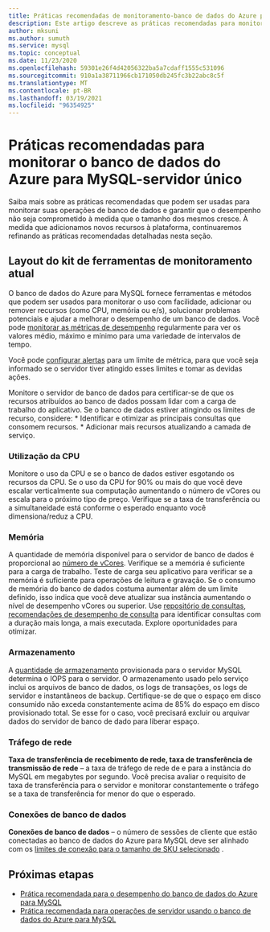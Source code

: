 ```yaml
---
title: Práticas recomendadas de monitoramento-banco de dados do Azure para MySQL
description: Este artigo descreve as práticas recomendadas para monitorar o banco de dados do Azure para MySQL.
author: mksuni
ms.author: sumuth
ms.service: mysql
ms.topic: conceptual
ms.date: 11/23/2020
ms.openlocfilehash: 59301e26f4d42056322ba5a7cdaff1555c531096
ms.sourcegitcommit: 910a1a38711966cb171050db245fc3b22abc8c5f
ms.translationtype: MT
ms.contentlocale: pt-BR
ms.lasthandoff: 03/19/2021
ms.locfileid: "96354925"
---
```

# <a name="best-practices-for-monitoring-azure-database-for-mysql--single-server"></a>Práticas recomendadas para monitorar o banco de dados do Azure para MySQL-servidor único

Saiba mais sobre as práticas recomendadas que podem ser usadas para monitorar suas operações de banco de dados e garantir que o desempenho não seja comprometido à medida que o tamanho dos mesmos cresce. À medida que adicionamos novos recursos à plataforma, continuaremos refinando as práticas recomendadas detalhadas nesta seção.

## <a name="layout-of-the-current-monitoring-toolkit"></a>Layout do kit de ferramentas de monitoramento atual

O banco de dados do Azure para MySQL fornece ferramentas e métodos que podem ser usados para monitorar o uso com facilidade, adicionar ou remover recursos (como CPU, memória ou e/s), solucionar problemas potenciais e ajudar a melhorar o desempenho de um banco de dados. Você pode [monitorar as métricas de desempenho](concepts-monitoring.md#metrics) regularmente para ver os valores médio, máximo e mínimo para uma variedade de intervalos de tempo.

Você pode [configurar alertas](howto-alert-on-metric.md#create-an-alert-rule-on-a-metric-from-the-azure-portal) para um limite de métrica, para que você seja informado se o servidor tiver atingido esses limites e tomar as devidas ações.  

Monitore o servidor de banco de dados para certificar-se de que os recursos atribuídos ao banco de dados possam lidar com a carga de trabalho do aplicativo. Se o banco de dados estiver atingindo os limites de recurso, considere:
    * Identificar e otimizar as principais consultas que consomem recursos. 
    * Adicionar mais recursos atualizando a camada de serviço.

### <a name="cpu-utilization"></a>Utilização da CPU
Monitore o uso da CPU e se o banco de dados estiver esgotando os recursos da CPU. Se o uso da CPU for 90% ou mais do que você deve escalar verticalmente sua computação aumentando o número de vCores ou escala para o próximo tipo de preço.  Verifique se a taxa de transferência ou a simultaneidade está conforme o esperado enquanto você dimensiona/reduz a CPU. 

### <a name="memory"></a>Memória 
A quantidade de memória disponível para o servidor de banco de dados é proporcional ao [número de vCores](concepts-pricing-tiers.md). Verifique se a memória é suficiente para a carga de trabalho. Teste de carga seu aplicativo para verificar se a memória é suficiente para operações de leitura e gravação. Se o consumo de memória do banco de dados costuma aumentar além de um limite definido, isso indica que você deve atualizar sua instância aumentando o nível de desempenho vCores ou superior. Use [repositório de consultas](concepts-query-store.md), [recomendações de desempenho de consulta](concepts-performance-recommendations.md) para identificar consultas com a duração mais longa, a mais executada. Explore oportunidades para otimizar. 

### <a name="storage"></a>Armazenamento 
A [quantidade de armazenamento](howto-create-manage-server-portal.md#scale-compute-and-storage) provisionada para o servidor MySQL determina o IOPS para o servidor. O armazenamento usado pelo serviço inclui os arquivos de banco de dados, os logs de transações, os logs de servidor e instantâneos de backup. Certifique-se de que o espaço em disco consumido não exceda constantemente acima de 85% do espaço em disco provisionado total. Se esse for o caso, você precisará excluir ou arquivar dados do servidor de banco de dado para liberar espaço. 

### <a name="network-traffic"></a>Tráfego de rede 

**Taxa de transferência de recebimento de rede, taxa de transferência de transmissão de rede** – a taxa de tráfego de rede de e para a instância do MySQL em megabytes por segundo. Você precisa avaliar o requisito de taxa de transferência para o servidor e monitorar constantemente o tráfego se a taxa de transferência for menor do que o esperado. 

### <a name="database-connections"></a>Conexões de banco de dados 
**Conexões de banco de dados** – o número de sessões de cliente que estão conectadas ao banco de dados do Azure para MySQL deve ser alinhado com os [limites de conexão para o tamanho de SKU selecionado](concepts-server-parameters.md#max_connections) . 


## <a name="next-steps"></a>Próximas etapas

- [Prática recomendada para o desempenho do banco de dados do Azure para MySQL](concept-performance-best-practices.md)
- [Prática recomendada para operações de servidor usando o banco de dados do Azure para MySQL](concept-operation-excellence-best-practices.md)
